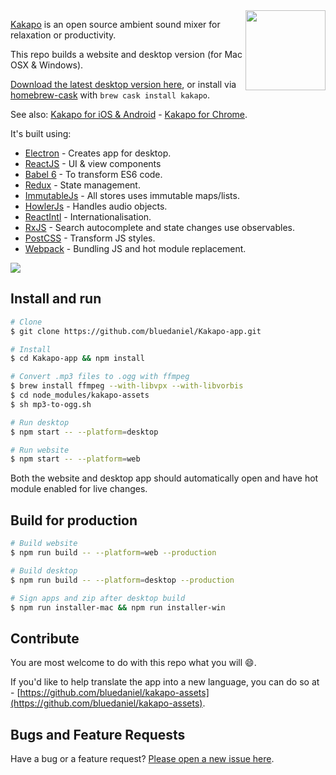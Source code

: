 <img src="https://raw.githubusercontent.com/bluedaniel/Kakapo-assets/master/icons/social/kakapo.png" width="128" height="128" align="right" />

[Kakapo](http://kakapo.co) is an open source ambient sound mixer for relaxation or productivity.

This repo builds a website and desktop version (for Mac OSX & Windows).

[Download the latest desktop version here](http://www.kakapo.co/app.html), or install via [homebrew-cask](http://caskroom.io/) with `brew cask install kakapo`.

See also: [Kakapo for iOS & Android](https://github.com/bluedaniel/Kakapo-native) - [Kakapo for Chrome](https://github.com/bluedaniel/Kakapo-chrome).

It's built using:

- [Electron](https://github.com/atom/electron) - Creates app for desktop.
- [ReactJS](https://github.com/facebook/react) - UI & view components
- [Babel 6](https://github.com/babel/babel) - To transform ES6 code.
- [Redux](https://github.com/rackt/redux) - State management.
- [ImmutableJs](https://github.com/facebook/immutable-js) - All stores uses immutable maps/lists.
- [HowlerJs](https://github.com/goldfire/howler.js) - Handles audio objects.
- [ReactIntl](https://github.com/yahoo/react-intl) - Internationalisation.
- [RxJS](https://github.com/Reactive-Extensions/RxJS) - Search autocomplete and state changes use observables.
- [PostCSS](https://github.com/postcss/postcss) - Transform JS styles.
- [Webpack](https://github.com/webpack/webpack) - Bundling JS and hot module replacement.

<img src="https://raw.githubusercontent.com/bluedaniel/Kakapo-assets/master/images/screenshots/web_app.jpg" />

## Install and run

``` bash
# Clone
$ git clone https://github.com/bluedaniel/Kakapo-app.git

# Install
$ cd Kakapo-app && npm install

# Convert .mp3 files to .ogg with ffmpeg
$ brew install ffmpeg --with-libvpx --with-libvorbis
$ cd node_modules/kakapo-assets
$ sh mp3-to-ogg.sh

# Run desktop
$ npm start -- --platform=desktop

# Run website
$ npm start -- --platform=web
```

Both the website and desktop app should automatically open and have hot module enabled for live changes.

## Build for production

``` bash
# Build website
$ npm run build -- --platform=web --production

# Build desktop
$ npm run build -- --platform=desktop --production

# Sign apps and zip after desktop build
$ npm run installer-mac && npm run installer-win
```

## Contribute
You are most welcome to do with this repo what you will :smile:.

If you'd like to help translate the app into a new language, you can do so at - [https://github.com/bluedaniel/kakapo-assets](https://github.com/bluedaniel/kakapo-assets).

## Bugs and Feature Requests

Have a bug or a feature request? [Please open a new issue here](https://github.com/bluedaniel/Kakapo-app/issues/new).
